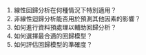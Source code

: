 1. 線性回歸分析在何種情況下特別適用？
2. 非線性迴歸分析能否用於預測其他因素的影響？
3. 如何進行資料預處理以輔助回歸分析？
4. 如何選擇最合適的回歸模型？
5. 如何評估回歸模型的準確度？